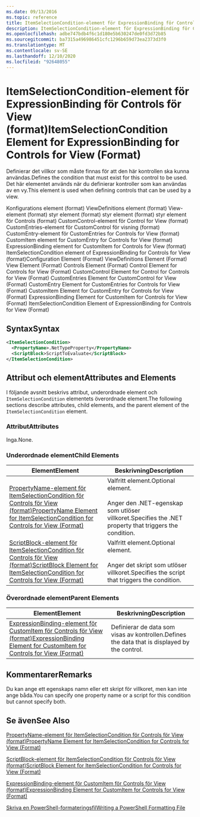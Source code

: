 ```yaml
---
ms.date: 09/13/2016
ms.topic: reference
title: ItemSelectionCondition-element för ExpressionBinding för Controls för View (format)
description: ItemSelectionCondition-element för ExpressionBinding för Controls för View (format)
ms.openlocfilehash: adbe747bdb4f6c1d180e5b630247de0fd3d72b85
ms.sourcegitcommit: ba7315a496986451cfc1296b659d73ea2373d3f0
ms.translationtype: MT
ms.contentlocale: sv-SE
ms.lasthandoff: 12/10/2020
ms.locfileid: "92648055"
---
```

# <a name="itemselectioncondition-element-for-expressionbinding-for-controls-for-view-format"></a><span data-ttu-id="67321-103">ItemSelectionCondition-element för ExpressionBinding för Controls för View (format)</span><span class="sxs-lookup"><span data-stu-id="67321-103">ItemSelectionCondition Element for ExpressionBinding for Controls for View (Format)</span></span>

<span data-ttu-id="67321-104">Definierar det villkor som måste finnas för att den här kontrollen ska kunna användas.</span><span class="sxs-lookup"><span data-stu-id="67321-104">Defines the condition that must exist for this control to be used.</span></span> <span data-ttu-id="67321-105">Det här elementet används när du definierar kontroller som kan användas av en vy.</span><span class="sxs-lookup"><span data-stu-id="67321-105">This element is used when defining controls that can be used by a view.</span></span>

<span data-ttu-id="67321-106">Konfigurations element (format) ViewDefinitions element (format) View-element (format) styr element (format) styr element (format) styr element för Controls (format) CustomControl-element för Control for View (format) CustomEntries-element för CustomControl för visning (format) CustomEntry-element för CustomEntries for Controls for View (format) CustomItem element for CustomEntry for Controls for View (format) ExpressionBinding element for CustomItem for Controls for View (format) ItemSelectionCondition element of ExpressionBinding for Controls for View (format)</span><span class="sxs-lookup"><span data-stu-id="67321-106">Configuration Element (Format) ViewDefinitions Element (Format) View Element (Format) Controls Element (Format) Control Element for Controls for View (Format) CustomControl Element for Control for Controls for View (Format) CustomEntries Element for CustomControl for View (Format) CustomEntry Element for CustomEntries for Controls for View (Format) CustomItem Element for CustomEntry for Controls for View (Format) ExpressionBinding Element for CustomItem for Controls for View (Format) ItemSelectionCondition Element of ExpressionBinding for Controls for View (Format)</span></span>

## <a name="syntax"></a><span data-ttu-id="67321-107">Syntax</span><span class="sxs-lookup"><span data-stu-id="67321-107">Syntax</span></span>

```xml
<ItemSelectionCondition>
  <PropertyName>.NetTypeProperty</PropertyName>
  <ScriptBlock>ScriptToEvaluate</ScriptBlock>
</ItemSelectionCondition>
```

## <a name="attributes-and-elements"></a><span data-ttu-id="67321-108">Attribut och element</span><span class="sxs-lookup"><span data-stu-id="67321-108">Attributes and Elements</span></span>

<span data-ttu-id="67321-109">I följande avsnitt beskrivs attribut, underordnade element och `ItemSelectionCondition` elementets överordnade element.</span><span class="sxs-lookup"><span data-stu-id="67321-109">The following sections describe attributes, child elements, and the parent element of the `ItemSelectionCondition` element.</span></span>

### <a name="attributes"></a><span data-ttu-id="67321-110">Attribut</span><span class="sxs-lookup"><span data-stu-id="67321-110">Attributes</span></span>

<span data-ttu-id="67321-111">Inga.</span><span class="sxs-lookup"><span data-stu-id="67321-111">None.</span></span>

### <a name="child-elements"></a><span data-ttu-id="67321-112">Underordnade element</span><span class="sxs-lookup"><span data-stu-id="67321-112">Child Elements</span></span>

|<span data-ttu-id="67321-113">Element</span><span class="sxs-lookup"><span data-stu-id="67321-113">Element</span></span>|<span data-ttu-id="67321-114">Beskrivning</span><span class="sxs-lookup"><span data-stu-id="67321-114">Description</span></span>|
|-------------|-----------------|
|[<span data-ttu-id="67321-115">PropertyName-element för ItemSelectionCondition för Controls för View (format)</span><span class="sxs-lookup"><span data-stu-id="67321-115">PropertyName Element for ItemSelectionCondition for Controls for View (Format)</span></span>](./propertyname-element-for-itemselectioncondition-for-controls-for-view-format.md)|<span data-ttu-id="67321-116">Valfritt element.</span><span class="sxs-lookup"><span data-stu-id="67321-116">Optional element.</span></span><br /><br /> <span data-ttu-id="67321-117">Anger den .NET-egenskap som utlöser villkoret.</span><span class="sxs-lookup"><span data-stu-id="67321-117">Specifies the .NET property that triggers the condition.</span></span>|
|[<span data-ttu-id="67321-118">ScriptBlock-element för ItemSelectionCondition för Controls för View (format)</span><span class="sxs-lookup"><span data-stu-id="67321-118">ScriptBlock Element for ItemSelectionCondition for Controls for View (Format)</span></span>](./scriptblock-element-for-itemselectioncondition-for-controls-for-view-format.md)|<span data-ttu-id="67321-119">Valfritt element.</span><span class="sxs-lookup"><span data-stu-id="67321-119">Optional element.</span></span><br /><br /> <span data-ttu-id="67321-120">Anger det skript som utlöser villkoret.</span><span class="sxs-lookup"><span data-stu-id="67321-120">Specifies the script that triggers the condition.</span></span>|

### <a name="parent-elements"></a><span data-ttu-id="67321-121">Överordnade element</span><span class="sxs-lookup"><span data-stu-id="67321-121">Parent Elements</span></span>

|<span data-ttu-id="67321-122">Element</span><span class="sxs-lookup"><span data-stu-id="67321-122">Element</span></span>|<span data-ttu-id="67321-123">Beskrivning</span><span class="sxs-lookup"><span data-stu-id="67321-123">Description</span></span>|
|-------------|-----------------|
|[<span data-ttu-id="67321-124">ExpressionBinding-element för CustomItem för Controls för View (format)</span><span class="sxs-lookup"><span data-stu-id="67321-124">ExpressionBinding Element for CustomItem for Controls for View (Format)</span></span>](./expressionbinding-element-for-customitem-for-controls-for-view-format.md)|<span data-ttu-id="67321-125">Definierar de data som visas av kontrollen.</span><span class="sxs-lookup"><span data-stu-id="67321-125">Defines the data that is displayed by the control.</span></span>|

## <a name="remarks"></a><span data-ttu-id="67321-126">Kommentarer</span><span class="sxs-lookup"><span data-stu-id="67321-126">Remarks</span></span>

<span data-ttu-id="67321-127">Du kan ange ett egenskaps namn eller ett skript för villkoret, men kan inte ange båda.</span><span class="sxs-lookup"><span data-stu-id="67321-127">You can specify one property name or a script for this condition but cannot specify both.</span></span>

## <a name="see-also"></a><span data-ttu-id="67321-128">Se även</span><span class="sxs-lookup"><span data-stu-id="67321-128">See Also</span></span>

[<span data-ttu-id="67321-129">PropertyName-element för ItemSelectionCondition för Controls för View (format)</span><span class="sxs-lookup"><span data-stu-id="67321-129">PropertyName Element for ItemSelectionCondition for Controls for View (Format)</span></span>](./propertyname-element-for-itemselectioncondition-for-controls-for-view-format.md)

[<span data-ttu-id="67321-130">ScriptBlock-element för ItemSelectionCondition för Controls för View (format)</span><span class="sxs-lookup"><span data-stu-id="67321-130">ScriptBlock Element for ItemSelectionCondition for Controls for View (Format)</span></span>](./scriptblock-element-for-itemselectioncondition-for-controls-for-view-format.md)

[<span data-ttu-id="67321-131">ExpressionBinding-element för CustomItem för Controls för View (format)</span><span class="sxs-lookup"><span data-stu-id="67321-131">ExpressionBinding Element for CustomItem for Controls for View (Format)</span></span>](./expressionbinding-element-for-customitem-for-controls-for-view-format.md)

[<span data-ttu-id="67321-132">Skriva en PowerShell-formateringsfil</span><span class="sxs-lookup"><span data-stu-id="67321-132">Writing a PowerShell Formatting File</span></span>](./writing-a-powershell-formatting-file.md)
